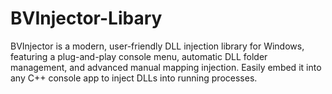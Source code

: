 # BVInjector-Libary
BVInjector is a modern, user-friendly DLL injection library for Windows, featuring a plug-and-play console menu, automatic DLL folder management, and advanced manual mapping injection. Easily embed it into any C++ console app to inject DLLs into running processes.
